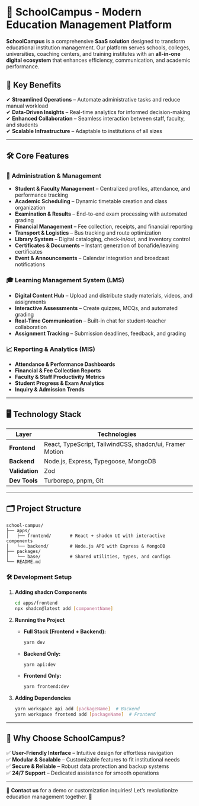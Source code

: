 # 🏫 SchoolCampus - Modern Education Management Platform

**SchoolCampus** is a comprehensive **SaaS solution** designed to transform educational institution management. Our platform serves schools, colleges, universities, coaching centers, and training institutes with an **all-in-one digital ecosystem** that enhances efficiency, communication, and academic performance.

## 🌟 Key Benefits

✔ **Streamlined Operations** – Automate administrative tasks and reduce manual workload  
✔ **Data-Driven Insights** – Real-time analytics for informed decision-making  
✔ **Enhanced Collaboration** – Seamless interaction between staff, faculty, and students  
✔ **Scalable Infrastructure** – Adaptable to institutions of all sizes

---

## 🛠️ Core Features

### 📌 **Administration & Management**

- **Student & Faculty Management** – Centralized profiles, attendance, and performance tracking
- **Academic Scheduling** – Dynamic timetable creation and class organization
- **Examination & Results** – End-to-end exam processing with automated grading
- **Financial Management** – Fee collection, receipts, and financial reporting
- **Transport & Logistics** – Bus tracking and route optimization
- **Library System** – Digital cataloging, check-in/out, and inventory control
- **Certificates & Documents** – Instant generation of bonafide/leaving certificates
- **Event & Announcements** – Calendar integration and broadcast notifications

### 🎓 **Learning Management System (LMS)**

- **Digital Content Hub** – Upload and distribute study materials, videos, and assignments
- **Interactive Assessments** – Create quizzes, MCQs, and automated grading
- **Real-Time Communication** – Built-in chat for student-teacher collaboration
- **Assignment Tracking** – Submission deadlines, feedback, and grading

### 📈 **Reporting & Analytics (MIS)**

- **Attendance & Performance Dashboards**
- **Financial & Fee Collection Reports**
- **Faculty & Staff Productivity Metrics**
- **Student Progress & Exam Analytics**
- **Inquiry & Admission Trends**

---

## 🖥️ **Technology Stack**

| **Layer**      | **Technologies**                                         |
| -------------- | -------------------------------------------------------- |
| **Frontend**   | React, TypeScript, TailwindCSS, shadcn/ui, Framer Motion |
| **Backend**    | Node.js, Express, Typegoose, MongoDB                     |
| **Validation** | Zod                                                      |
| **Dev Tools**  | Turborepo, pnpm, Git                                     |

---

## 🗂️ **Project Structure**

```
school-campus/
├── apps/
│   ├── frontend/       # React + shadcn UI with interactive components
│   └── backend/        # Node.js API with Express & MongoDB
├── packages/
│   └── base/           # Shared utilities, types, and configs
└── README.md
```

### 🛠️ **Development Setup**

1. **Adding shadcn Components**

   ```bash
   cd apps/frontend
   npx shadcn@latest add [componentName]
   ```

2. **Running the Project**

   - **Full Stack (Frontend + Backend):**
     ```bash
     yarn dev
     ```
   - **Backend Only:**
     ```bash
     yarn api:dev
     ```
   - **Frontend Only:**
     ```bash
     yarn frontend:dev
     ```

3. **Adding Dependencies**
   ```bash
   yarn workspace api add [packageName]  # Backend
   yarn workspace frontend add [packageName]  # Frontend
   ```

---

## 🚀 **Why Choose SchoolCampus?**

✅ **User-Friendly Interface** – Intuitive design for effortless navigation  
✅ **Modular & Scalable** – Customizable features to fit institutional needs  
✅ **Secure & Reliable** – Robust data protection and backup systems  
✅ **24/7 Support** – Dedicated assistance for smooth operations

---

📩 **Contact us** for a demo or customization inquiries! Let’s revolutionize education management together. 🎯
